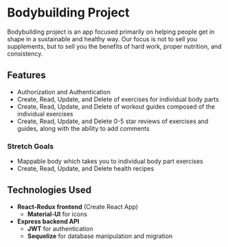 # Bodybuilding Project
Bodybuilding project is an app focused primarily on helping people get in shape in a sustainable and healthy way.  Our focus is not to sell you supplements, but to sell you the benefits of hard work, proper nutrition, and consistency.


## Features

 - Authorization and Authentication
 - Create, Read, Update, and Delete of exercises for individual body parts
 -  Create, Read, Update, and Delete of workout guides composed of the individual exercises
 - Create, Read, Update, and Delete 0-5 star reviews of exercises and guides, along with the ability to add comments

### Stretch Goals

  - Mappable body which takes you to individual body part exercises
  - Create, Read, Update, and Delete health recipes

## Technologies Used

 - **React-Redux frontend** (Create React App)
	 - **Material-UI** for icons
 - **Express backend API**
	 - **JWT** for authentication
	 - **Sequelize** for database manipulation and migration

